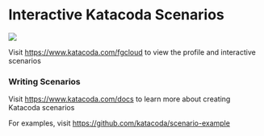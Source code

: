 # Interactive Katacoda Scenarios

[![](http://shields.katacoda.com/katacoda/fgcloud/count.svg)](https://www.katacoda.com/fgcloud "Get your profile on Katacoda.com")

Visit https://www.katacoda.com/fgcloud to view the profile and interactive scenarios

### Writing Scenarios
Visit https://www.katacoda.com/docs to learn more about creating Katacoda scenarios

For examples, visit https://github.com/katacoda/scenario-example
